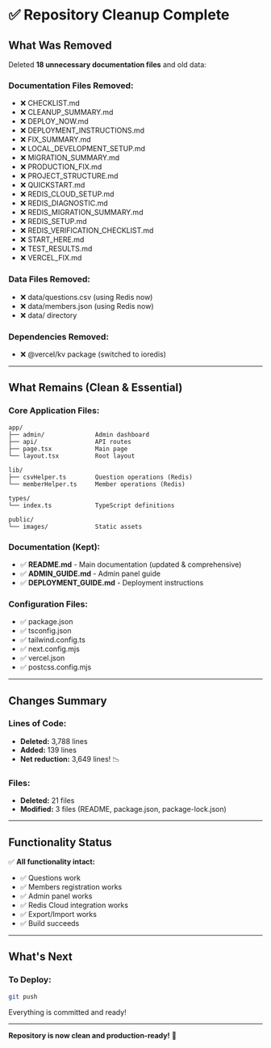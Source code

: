 # ✅ Repository Cleanup Complete

## What Was Removed

Deleted **18 unnecessary documentation files** and old data:

### Documentation Files Removed:
- ❌ CHECKLIST.md
- ❌ CLEANUP_SUMMARY.md
- ❌ DEPLOY_NOW.md
- ❌ DEPLOYMENT_INSTRUCTIONS.md
- ❌ FIX_SUMMARY.md
- ❌ LOCAL_DEVELOPMENT_SETUP.md
- ❌ MIGRATION_SUMMARY.md
- ❌ PRODUCTION_FIX.md
- ❌ PROJECT_STRUCTURE.md
- ❌ QUICKSTART.md
- ❌ REDIS_CLOUD_SETUP.md
- ❌ REDIS_DIAGNOSTIC.md
- ❌ REDIS_MIGRATION_SUMMARY.md
- ❌ REDIS_SETUP.md
- ❌ REDIS_VERIFICATION_CHECKLIST.md
- ❌ START_HERE.md
- ❌ TEST_RESULTS.md
- ❌ VERCEL_FIX.md

### Data Files Removed:
- ❌ data/questions.csv (using Redis now)
- ❌ data/members.json (using Redis now)
- ❌ data/ directory

### Dependencies Removed:
- ❌ @vercel/kv package (switched to ioredis)

---

## What Remains (Clean & Essential)

### Core Application Files:
```
app/
├── admin/              Admin dashboard
├── api/                API routes
├── page.tsx            Main page
└── layout.tsx          Root layout

lib/
├── csvHelper.ts        Question operations (Redis)
└── memberHelper.ts     Member operations (Redis)

types/
└── index.ts            TypeScript definitions

public/
└── images/             Static assets
```

### Documentation (Kept):
- ✅ **README.md** - Main documentation (updated & comprehensive)
- ✅ **ADMIN_GUIDE.md** - Admin panel guide
- ✅ **DEPLOYMENT_GUIDE.md** - Deployment instructions

### Configuration Files:
- ✅ package.json
- ✅ tsconfig.json
- ✅ tailwind.config.ts
- ✅ next.config.mjs
- ✅ vercel.json
- ✅ postcss.config.mjs

---

## Changes Summary

### Lines of Code:
- **Deleted:** 3,788 lines
- **Added:** 139 lines
- **Net reduction:** 3,649 lines! 📉

### Files:
- **Deleted:** 21 files
- **Modified:** 3 files (README, package.json, package-lock.json)

---

## Functionality Status

✅ **All functionality intact:**
- ✅ Questions work
- ✅ Members registration works
- ✅ Admin panel works
- ✅ Redis Cloud integration works
- ✅ Export/Import works
- ✅ Build succeeds

---

## What's Next

### To Deploy:
```bash
git push
```

Everything is committed and ready!

---

**Repository is now clean and production-ready!** 🎉

